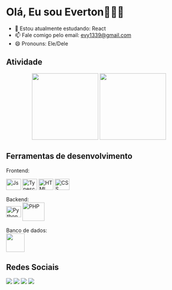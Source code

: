 # Olá, Eu sou Everton🧑‍💻👋

- 🌱 Estou atualmente estudando: React
- 📫 Fale comigo pelo email: evy1339@gmail.com
- 😄 Pronouns: Ele/Dele

## Atividade
<div align="center">
<img height="180em" src="https://github-readme-stats.vercel.app/api?username=Evy8882&show_icons=true&theme=transparent">
<img height="180em" src="https://github-readme-stats.vercel.app/api/top-langs/?username=Evy8882&layout=compact&theme=transparent"/>
</div>

## Ferramentas de desenvolvimento
Frontend:
<div style="display: inline_block">
  
  <img align="center" alt="Js" height="30" width="40" src="https://cdn.jsdelivr.net/gh/devicons/devicon/icons/javascript/javascript-plain.svg">
  
  <img align="center" alt="Typescript" height="30" width="40" src="https://cdn.jsdelivr.net/gh/devicons/devicon/icons/typescript/typescript-original.svg">   
  
  <img align="center" alt="HTML" height="30" width="40" src="https://cdn.jsdelivr.net/gh/devicons/devicon/icons/html5/html5-original.svg">
  
  <img align="center" alt="CSS" height="30" width="40" src="https://cdn.jsdelivr.net/gh/devicons/devicon/icons/css3/css3-original.svg">
</div>
<br>
Backend:
<div style="display: inline_block">
  <img align="center" alt="Python" height="30" width="40" src="https://cdn.jsdelivr.net/gh/devicons/devicon/icons/python/python-original.svg">
  
  <img align="center" alt="PHP" height="50" width="60" src="https://cdn.jsdelivr.net/gh/devicons/devicon/icons/php/php-plain.svg" />   
</div>
<br>
Banco de dados:
<div style="display: inline_block">
  <img  height="50" src="https://cdn.jsdelivr.net/gh/devicons/devicon/icons/mysql/mysql-original-wordmark.svg" />
</div>

## Redes Sociais

<div>
  <a href="https://www.instagram.com/everton_5946" target="_blank"><img src="https://img.shields.io/badge/-Instagram-%23E4405F?style=for-the-badge&logo=instagram&logoColor=white" target="_blank"></a>
  <a href = "mailto:evy1339@gmail.com"><img src="https://img.shields.io/badge/Gmail-D14836?style=for-the-badge&logo=gmail&logoColor=white" target="_blank"></a>
  <a href="https://www.linkedin.com/in/evy882/" target="_blank"><img src="https://img.shields.io/badge/-LinkedIn-%230077B5?style=for-the-badge&logo=linkedin&logoColor=white" target="_blank"></a>
  <a href="https://codepen.io/Evy_" target="_blank"><img src="https://img.shields.io/badge/Codepen-000000?style=for-the-badge&logo=codepen&logoColor=white" target="_blank"></a>
</div>

